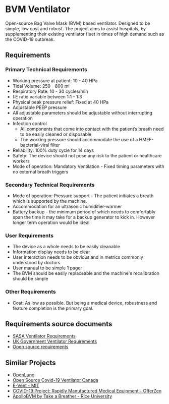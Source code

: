 # BVM Ventilator
Open-source Bag Valve Mask (BVM) based ventilator. Designed to be simple, low cost and robust. The project aims to assist hospitals, by supplementing their existing ventilator fleet in times of high demand such as the COVID-19 outbreak.

## Requirements
### Primary Technical Requirements
* Working pressure at patient: 10 - 40 HPa
* Tidal Volume: 250 - 800 ml
* Respiratory Rate: 10 - 30 cycles/min
* I:E ratio variable between 1:1 - 1:3
* Physical peak pressure relief: Fixed at 40 HPa
* Adjustable PEEP pressure
* All adjustable parameters should be adjustable without interrupting operation
* Infection control
  * All components that come into contact with the patient’s breath need to be easily cleaned or disposable
  * The working pressure should accommodate the use of a HMEF-bacterial-viral filter
* Reliability: 100% duty cycle for 14 days
* Safety: The device should not pose any risk to the patient or healthcare workers
* Mode of operation: Mandatory Ventilation - Fixed timing parameters with no external breath triggers

### Secondary Technical Requirements
* Mode of operation: Pressure support - The patient initiates a breath which is supported by the machine.
* Accommodation for an ultrasonic humidifier-warmer
* Battery backup - the minimum period of which needs to comfortably span the time it may take for a backup generator to kick in. However longer term operation would be ideal

### User Requirements
* The device as a whole needs to be easily cleanable
* Information display needs to be clear
* User interaction needs to be obvious and in metrics commonly understood by doctors
* User manual to be simple 1 pager
* The BVM should be easily replaceable and the machine's recalibration should be simple

### Other Requirements
* Cost: As low as possible. But being a medical device, robustness and feature completion is the primary goal.

## Requirements source documents
* [SASA Ventilator Requirements](https://drive.google.com/file/d/1E5HM6Y5oINCTi7c1G11EO2v6UM-miFut/view?usp=sharing)
* [UK Government Ventilator Requirements ](https://www.gov.uk/government/publications/coronavirus-covid-19-ventilator-supply-specification/rapidly-manufactured-ventilator-system-specification)
* [Open source requirements](https://docs.google.com/document/d/1FNPwrQjB1qW1330s5-S_-VB0vDHajMWKieJRjINCNeE/edit?fbclid=IwAR3ugu1SGMsacwKi6ycAKJFOMduInSO4WVM8rgmC4CgMJY6cKaGBNR14mpM)

## Similar Projects
* [OpenLung](https://gitlab.com/TrevorSmale/OSV-OpenLung/-/tree/master)
* [Open Source Covid-19 Ventilator Canada](https://open-source-covid-19-ventilator-canada.mn.co/)
* [E-Vent - MIT](https://e-vent.mit.edu/)
* [COVID-19 Project: Rapidly Manufactured Medical Equipment - OfferZen](https://www.offerzen.com/blog/covid-19-project-rapidly-manufactured-medical-equipment)
* [ApolloBVM by Take a Breather - Rice University](https://news.rice.edu/2020/03/27/ventilator-costing-less-than-300-developed-by-rice-university-and-metric-technologies/)
